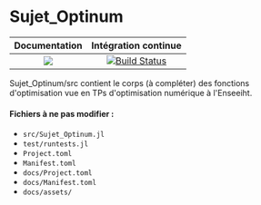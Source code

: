 # Sujet_Optinum


| **Documentation** | **Intégration continue** |
|:-----------------:|:------------------------:|
| [![](https://img.shields.io/badge/docs-dev-blue.svg)](https://mathn7.github.io/Sujet_Optinum/dev/index) |[![Build Status](https://travis-ci.com/mathn7/Sujet_Optinum.svg?branch=master)](https://travis-ci.com/mathn7/Sujet_Optinum)|

Sujet_Optinum/src contient le corps (à compléter) des fonctions d'optimisation vue en TPs d'optimisation numérique à l'Enseeiht.
#### Fichiers à ne pas modifier : 
   * `src/Sujet_Optinum.jl`
   * `test/runtests.jl`
   * `Project.toml`
   * `Manifest.toml`
   * `docs/Project.toml`
   * `docs/Manifest.toml`
   * `docs/assets/`
